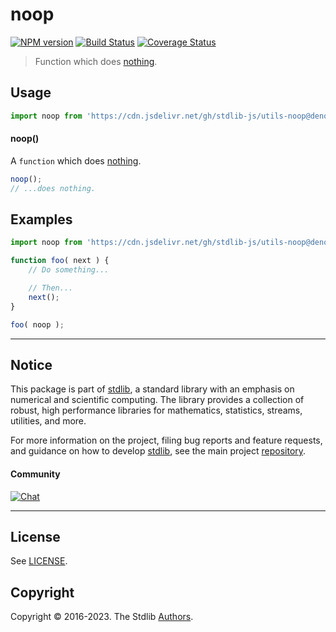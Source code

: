 <!--

@license Apache-2.0

Copyright (c) 2018 The Stdlib Authors.

Licensed under the Apache License, Version 2.0 (the "License");
you may not use this file except in compliance with the License.
You may obtain a copy of the License at

   http://www.apache.org/licenses/LICENSE-2.0

Unless required by applicable law or agreed to in writing, software
distributed under the License is distributed on an "AS IS" BASIS,
WITHOUT WARRANTIES OR CONDITIONS OF ANY KIND, either express or implied.
See the License for the specific language governing permissions and
limitations under the License.

-->

# noop

[![NPM version][npm-image]][npm-url] [![Build Status][test-image]][test-url] [![Coverage Status][coverage-image]][coverage-url] <!-- [![dependencies][dependencies-image]][dependencies-url] -->

> Function which does [nothing][nop].



<section class="usage">

## Usage

```javascript
import noop from 'https://cdn.jsdelivr.net/gh/stdlib-js/utils-noop@deno/mod.js';
```

#### noop()

A `function` which does [nothing][nop].

```javascript
noop();
// ...does nothing.
```

</section>

<!-- /.usage -->

<section class="examples">

## Examples

<!-- eslint no-undef: "error" -->

```javascript
import noop from 'https://cdn.jsdelivr.net/gh/stdlib-js/utils-noop@deno/mod.js';

function foo( next ) {
    // Do something...

    // Then...
    next();
}

foo( noop );
```

</section>

<!-- /.examples -->

<!-- Section for related `stdlib` packages. Do not manually edit this section, as it is automatically populated. -->

<section class="related">

</section>

<!-- /.related -->

<!-- Section for all links. Make sure to keep an empty line after the `section` element and another before the `/section` close. -->


<section class="main-repo" >

* * *

## Notice

This package is part of [stdlib][stdlib], a standard library with an emphasis on numerical and scientific computing. The library provides a collection of robust, high performance libraries for mathematics, statistics, streams, utilities, and more.

For more information on the project, filing bug reports and feature requests, and guidance on how to develop [stdlib][stdlib], see the main project [repository][stdlib].

#### Community

[![Chat][chat-image]][chat-url]

---

## License

See [LICENSE][stdlib-license].


## Copyright

Copyright &copy; 2016-2023. The Stdlib [Authors][stdlib-authors].

</section>

<!-- /.stdlib -->

<!-- Section for all links. Make sure to keep an empty line after the `section` element and another before the `/section` close. -->

<section class="links">

[npm-image]: http://img.shields.io/npm/v/@stdlib/utils-noop.svg
[npm-url]: https://npmjs.org/package/@stdlib/utils-noop

[test-image]: https://github.com/stdlib-js/utils-noop/actions/workflows/test.yml/badge.svg?branch=main
[test-url]: https://github.com/stdlib-js/utils-noop/actions/workflows/test.yml?query=branch:main

[coverage-image]: https://img.shields.io/codecov/c/github/stdlib-js/utils-noop/main.svg
[coverage-url]: https://codecov.io/github/stdlib-js/utils-noop?branch=main

<!--

[dependencies-image]: https://img.shields.io/david/stdlib-js/utils-noop.svg
[dependencies-url]: https://david-dm.org/stdlib-js/utils-noop/main

-->

[chat-image]: https://img.shields.io/gitter/room/stdlib-js/stdlib.svg
[chat-url]: https://gitter.im/stdlib-js/stdlib/

[stdlib]: https://github.com/stdlib-js/stdlib

[stdlib-authors]: https://github.com/stdlib-js/stdlib/graphs/contributors

[umd]: https://github.com/umdjs/umd
[es-module]: https://developer.mozilla.org/en-US/docs/Web/JavaScript/Guide/Modules

[deno-url]: https://github.com/stdlib-js/utils-noop/tree/deno
[umd-url]: https://github.com/stdlib-js/utils-noop/tree/umd
[esm-url]: https://github.com/stdlib-js/utils-noop/tree/esm
[branches-url]: https://github.com/stdlib-js/utils-noop/blob/main/branches.md

[stdlib-license]: https://raw.githubusercontent.com/stdlib-js/utils-noop/main/LICENSE

[nop]: https://en.wikipedia.org/wiki/NOP

</section>

<!-- /.links -->
